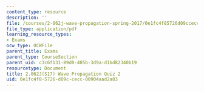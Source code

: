 ```yaml
---
content_type: resource
description: ''
file: /courses/2-062j-wave-propagation-spring-2017/0e1fc4f85726d09ccecc00904aad2a83_MIT2_062J_S17_quiz2.pdf
file_type: application/pdf
learning_resource_types:
- Exams
ocw_type: OCWFile
parent_title: Exams
parent_type: CourseSection
parent_uid: c3c6f131-89d0-405b-3d9a-d1bd82340b19
resourcetype: Document
title: 2.062J(S17) Wave Propagation Quiz 2
uid: 0e1fc4f8-5726-d09c-cecc-00904aad2a83
---
```

